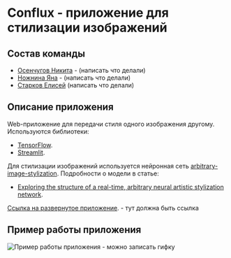 # Conflux - приложение для стилизации изображений

## Состав команды
* [Осенчугов Никита](https://github.com/SectorSpark) - (написать что делали)
* [Ножнина Яна](https://github.com/YanaNozhnina) - (написать что делали)
* [Старков Елисей](https://github.com/Ashen-Elish) (написать что делали)

## Описание приложения
Web-приложение для передачи стиля одного изображения другому. Используются библиотеки:

- [TensorFlow](https://www.tensorflow.org/).
- [Streamlit](https://streamlit.io/).

Для стилизации изображений используется нейронная сеть [arbitrary-image-stylization](https://tfhub.dev/google/magenta/arbitrary-image-stylization-v1-256/2). Подробности о модели в статье:

- [Exploring the structure of a real-time, arbitrary neural artistic stylization network](https://arxiv.org/abs/1705.06830).

[Ссылка на развернутое приложение](https://github.com/). - тут должна быть ссылка

## Пример работы приложения
![Пример работы приложения](https://github.com/) - можно записать гифку

